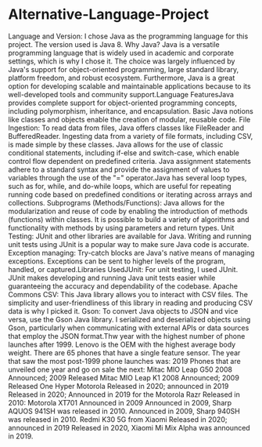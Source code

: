# Alternative-Language-Project
Language and Version: I chose Java as the programming language for this project. The version used is Java 8.
Why Java? 
Java is a versatile programming language that is widely used in academic and corporate settings, which is why I chose it. The choice was largely influenced by Java's support for object-oriented programming, large standard library, platform freedom, and robust ecosystem. Furthermore, Java is a great option for developing scalable and maintainable applications because to its well-developed tools and community support.Language FeaturesJava provides complete support for object-oriented programming concepts, including polymorphism, inheritance, and encapsulation. Basic Java notions like classes and objects enable the creation of modular, reusable code.
File Ingestion: To read data from files, Java offers classes like FileReader and BufferedReader. Ingesting data from a variety of file formats, including CSV, is made simple by these classes.
Java allows for the use of classic conditional statements, including if-else and switch-case, which enable control flow dependent on predefined criteria.
Java assignment statements adhere to a standard syntax and provide the assignment of values to variables through the use of the "=" operator.Java has several loop types, such as for, while, and do-while loops, which are useful for repeating running code based on predefined conditions or iterating across arrays and collections.
Subprograms (Methods/Functions): Java allows for the modularization and reuse of code by enabling the introduction of methods (functions) within classes. It is possible to build a variety of algorithms and functionality with methods by using parameters and return types.
Unit Testing: JUnit and other libraries are available for Java. Writing and running unit tests using JUnit is a popular way to make sure Java code is accurate.
Exception managing: Try-catch blocks are Java's native means of managing exceptions. Exceptions can be sent to higher levels of the program, handled, or captured.Libraries UsedJUnit: For unit testing, I used JUnit. JUnit makes developing and running Java unit tests easier while guaranteeing the accuracy and dependability of the codebase.
Apache Commons CSV: This Java library allows you to interact with CSV files. The simplicity and user-friendliness of this library in reading and producing CSV data is why I picked it.
Gson: To convert Java objects to JSON and vice versa, use the Gson Java library. I serialized and deserialized objects using Gson, particularly when communicating with external APIs or data sources that employ the JSON format.Thw year with the highest number of phone launches after 1999.
Lenovo is the OEM with the highest average body weight. There are 65 phones that have a single feature sensor. The year that saw the most post-1999 phone launches was: 2019 Phones that are unveiled one year and go on sale the next: Mitac MIO Leap G50 2008 Announced; 2009 Released Mitac MIO Leap K1 2008 Announced; 2009 Released One Hyper Motorola Released in 2020; announced in 2019 Released in 2020; Announced in 2019 for the Motorola Razr Released in 2010: Motorola XT701 Announced in 2009 Announced in 2009, Sharp AQUOS 941SH was released in 2010. Announced in 2009, Sharp 940SH was released in 2010. Redmi K30 5G from Xiaomi Released in 2020; announced in 2019 Released in 2020, Xiaomi Mi Mix Alpha was announced in 2019.

